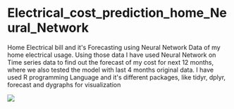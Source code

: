 # Electrical_cost_prediction_home_Neural_Network
Home Electrical bill and it's Forecasting using Neural Network
Data of my home electrical usage. Using those data I have used Neural Network on Time series data to find out the forecast of my cost for next 12 months, where we also tested the model with last 4 months original data.
I have used R programming Language and it's different packages, like tidyr, dplyr, forecast and dygraphs for visualization 

![](/images/forecasted1.PNG)
